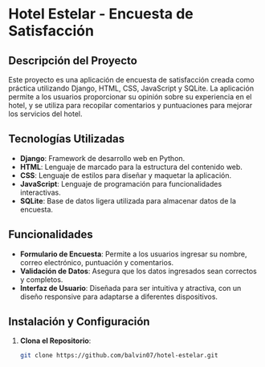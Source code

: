 # Hotel Estelar - Encuesta de Satisfacción

## Descripción del Proyecto

Este proyecto es una aplicación de encuesta de satisfacción creada como práctica utilizando Django, HTML, CSS, JavaScript y SQLite. La aplicación permite a los usuarios proporcionar su opinión sobre su experiencia en el hotel, y se utiliza para recopilar comentarios y puntuaciones para mejorar los servicios del hotel.

## Tecnologías Utilizadas

- **Django**: Framework de desarrollo web en Python.
- **HTML**: Lenguaje de marcado para la estructura del contenido web.
- **CSS**: Lenguaje de estilos para diseñar y maquetar la aplicación.
- **JavaScript**: Lenguaje de programación para funcionalidades interactivas.
- **SQLite**: Base de datos ligera utilizada para almacenar datos de la encuesta.

## Funcionalidades

- **Formulario de Encuesta**: Permite a los usuarios ingresar su nombre, correo electrónico, puntuación y comentarios.
- **Validación de Datos**: Asegura que los datos ingresados sean correctos y completos.
- **Interfaz de Usuario**: Diseñada para ser intuitiva y atractiva, con un diseño responsive para adaptarse a diferentes dispositivos.

## Instalación y Configuración

1. **Clona el Repositorio**:

   ```bash
   git clone https://github.com/balvin07/hotel-estelar.git

